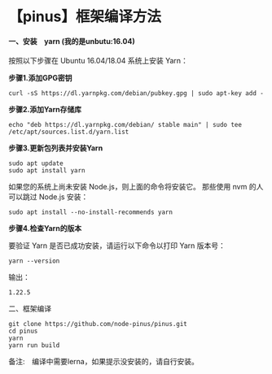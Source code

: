 # 【pinus】框架编译方法

#### 一、安装　yarn \(我的是unbutu:16.04\)

按照以下步骤在 Ubuntu 16.04/18.04 系统上安装 Yarn：

**步骤1.添加GPG密钥**

```text
curl -sS https://dl.yarnpkg.com/debian/pubkey.gpg | sudo apt-key add -
```

**步骤2.添加Yarn存储库**

```text
echo "deb https://dl.yarnpkg.com/debian/ stable main" | sudo tee /etc/apt/sources.list.d/yarn.list
```

**步骤3.更新包列表并安装Yarn**

```text
sudo apt update
sudo apt install yarn
```

如果您的系统上尚未安装 Node.js，则上面的命令将安装它。 那些使用 nvm 的人可以跳过 Node.js 安装：

```text
sudo apt install --no-install-recommends yarn
```

**步骤4.检查Yarn的版本**

要验证 Yarn 是否已成功安装，请运行以下命令以打印 Yarn 版本号：

```text
yarn --version
```

输出：

```text
1.22.5
```

二、框架编译

```text
git clone https://github.com/node-pinus/pinus.git
cd pinus
yarn
yarn run build

```

备注:　编译中需要lerna，如果提示没安装的，请自行安装。

